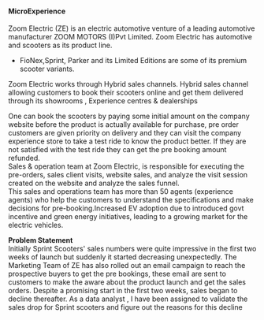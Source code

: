 #### MicroExperience

Zoom Electric (ZE) is an electric automotive venture of a leading automotive manufacturer ZOOM MOTORS (I)Pvt Limited. Zoom Electric has automotive and scooters as its product line. 
* FioNex,Sprint, Parker and its Limited Editions are some of its premium scooter variants.

Zoom Electric works through Hybrid sales channels. Hybrid sales channel allowing customers to book their scooters online and get them delivered through its showrooms , Experience centres & dealerships </br>

One can book the scooters by paying some initial amount on the company website before the product is actually available for purchase, pre order customers are given priority on delivery and they can visit the company experience store to take a test ride to know the product better. If they are not satisfied with the test ride they can get the pre booking amount refunded. </br>
Sales & operation team at Zoom Electric, is responsible for executing the pre-orders, sales client visits, website sales, and analyze the visit session created on the website and analyze the sales funnel.</br>
This sales and operations team has more than 50 agents (experience agents) who help the customers to understand the specifications and make decisions for  pre-booking.Increased EV adoption due to introduced govt incentive and green energy initiatives, leading to a growing market for the electric vehicles.

<b> Problem Statement </b></br>
Initially Sprint Scooters' sales numbers were quite impressive in the first two weeks of launch but suddenly  it started decreasing unexpectedly. 
The Marketing Team of ZE has also rolled out an email campaign to reach the prospective buyers to get the pre bookings, these email are sent to customers to make the aware about the product launch and get the sales orders.
Despite a promising start in the first two weeks, sales began to decline thereafter.
As a data analyst , I have been assigned to validate the sales drop for Sprint scooters and figure out the reasons for this decline





